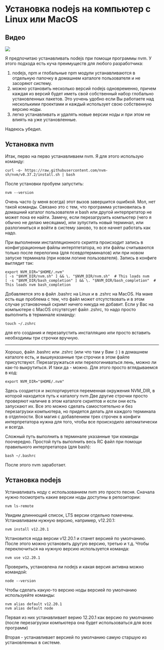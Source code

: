 # Установка nodejs на компьютер с Linux или MacOS

## Видео

[![](https://img.youtube.com/vi/gP4OPx2vBoc/0.jpg)](https://youtu.be/gP4OPx2vBoc)

Я предпочитаю устанавливать nodejs при помощи программы nvm. У этого подхода есть куча преимуществ для любого разработчика:

1. nodejs, npm и глобальные npm модули устанавливаются в отдельную папочку в домашнем каталоге пользователя и не засоряют систему.
2. можно установить несколько версий nodejs одновременно, причем каждая из версий будет иметь свой собственный набор глобально установленных пакетов. Это уочень удобно если Вы работаете над несколькими проектами и каждый использует свою собственную версию ноды.
3. легко устанавливать и удалять новые версии ноды и при этом не влиять на уже установленные. 

Надеюсь убедил. 

## Установка nvm

Итак, перво на перво устанавливаем nvm. Я для этого использую команду:

    curl -o- https://raw.githubusercontent.com/nvm-sh/nvm/v0.37.2/install.sh | bash

После установки пробуем запустить:

    nvm --version

Очень часто (у меня всегда) этот вызов завершится ошибкой. Мол, нет такой команды. Связано это с тем, что программа установилась в домашний каталог пользователя и bash или другой интерпретатор не может пока ее найти. Замечу, если перезагрузить компьютер (чего я обычно не делаю месяцами), или зупустить новый терминал, или разлогиниться и войти в систему заново, то все начнет работать как надо. 

При выполнении инсталляционного скрипта происходит запись в конфигурационные файлы интерптетатора, но эти файлы считываются только после перелогина (для псевдотерминалов) или при новом запуске терминала (при новом логине пользователя). Запись в конфиге выглядит так:

    export NVM_DIR="$HOME/.nvm"
    [ -s "$NVM_DIR/nvm.sh" ] && \. "$NVM_DIR/nvm.sh"  # This loads nvm
    [ -s "$NVM_DIR/bash_completion" ] && \. "$NVM_DIR/bash_completion"  # This loads nvm bash_completion
    

   
Добавляется это в файл .bashrc на Linux и в .zshrc на MacOS. На маке есть еще проблема с тем, что файл может отсутствовать и в этом случае установочный скримт ничего никуда не добавит. Если у Вас на компьютере с MacOS отсутвтсует файл .zshrc, то надо просто выполнить в терминале команду:

    touch ~/.zshrc

для его создания и перезапустить инсталляцию или просто вставить необходимы три строчки вручную. 
****
Хорошо, файл .bashrc или .zshrc (или что там у Вам :) ) в домашнем каталоге есть, и вышеуказанные три строчки в этом файле присутствуют. Перезагружаться или перелогиниваться лень, можно ли как-то выкрутиться. И таки да - можно. Для этого просто вглядываемся в код:

    export NVM_DIR="$HOME/.nvm"

Здесь создается и экспортируется переменная окружения NVM_DIR, в которой находится путь к каталогу nvm
Две другие строчки просто проверяют наличие в этом каталоге скриптов и если они есть запускают их. Все это можно сделать самостоятельно и без перезагрузки компьютера, но придется делать для каждого терминала в отделности. Вся магия с добавлением трех строчек в конфиги интерпретатора нужна для того, чтобы все происходило автоматически и всегда. 

Сложный путь выполнить в терминале указанные три команды поочередно. 
Простой путь выполнить весь RC файл при помощи правильного интерпретатора (для bash):

    bash ~/.bashrc
    
После этого nvm заработает. 

## Установка nodejs

Устанавливать ноду с использованием nvm это просто песня. 
Сначала нужно посмотреть какие версии ноды доступны в репозитории:

    nvm ls-remote

Увидим длиннющий список, LTS версии отдельно помечены. 
Устанавливаем нужную версию, например, v12.20.1:

    nvm install v12.20.1

Установится нода версии v12.20.1 и станет версией по умолчанию. После этого можно установить другую версию, третью и т.д. Чтобы переключиться на нужную версию используется команда:

    nvm use v12.20.1

Проверить, установлена ли nodejs и какая версия активна можно командой:

    node --version

Чтобы сделать какую-то версию ноды версией по умолчанию используейте команды:

    nvm alias default v12.20.1
    nvm alias default node

Первая из них устанавливает верию 12.20.1 как версию по умолчанию (после перезагрузки компьютера она будет использоваться для всех программ)

Вторая - устанавливает версией по умолчанию самую старшую из установленных в системе. 


